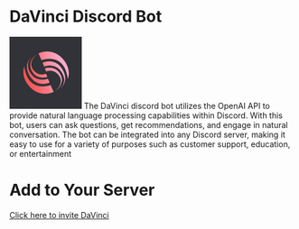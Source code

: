 # DaVinci Discord Bot
<img src="https://github.com/NouhiDev/assets/blob/main/pfp_hd.png?raw=true" width="128px">
The DaVinci discord bot utilizes the OpenAI API to provide natural language processing capabilities within Discord.
With this bot, users can ask questions, get recommendations, and engage in natural conversation. The bot can be integrated into any Discord server, making it easy to use for a variety of purposes such as customer support, education, or entertainment

# Add to Your Server
[Click here to invite DaVinci](https://discord.com/api/oauth2/authorize?client_id=1078661067938463824&permissions=8&scope=bot)
